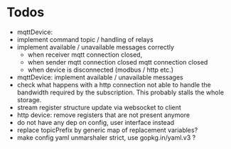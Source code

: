 # Todos
- mqttDevice:
 - implement command topic / handling of relays
 - implement available / unavailable messages correctly
   - when receiver mqtt connection closed,
   - when sender mqtt connection closed mqtt connection closed
   - when device is disconnected (modbus / http etc.)
- mqttDevice: implement available / unavailable messages
- check what happens with a http connection not able to handle the bandwidth required by the subscription. This probably stalls the whole storage.
- stream register structure update via websocket to client
- http device: remove registers that are not present anymore
- do not have any dep on config, user interface instead
- replace topicPrefix by generic map of replacement variables?
- make config yaml unmarshaler strict, use gopkg.in/yaml.v3 ?